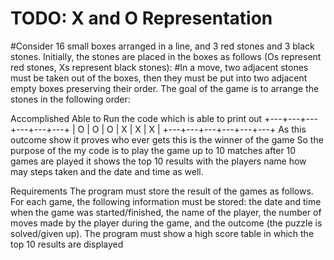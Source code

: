 # TODO: X and O Representation

#Consider 16 small boxes arranged in a line, and 3 red stones and 3 black stones. Initially, the stones are placed in the boxes as follows (Os represent red stones, Xs represent black stones):
#In a move, two adjacent stones must be taken out of the boxes, then they must be put into two adjacent empty boxes preserving their order. The goal of the game is to arrange the stones in the following order:


Accomplished 
Able to Run the code which is able to print out 
+---+---+---+---+---+---+
| O | O | O | X | X | X |
+---+---+---+---+---+---+
As this outcome show it proves who ever gets this is the winner of the game
So the purpose of the my code is to play the game up to 10 matches after 10 games are played it shows the top 10 results with the players name how may steps taken and the date and time as well.


Requirements
The program must store the result of the games as follows.
For each game, the following information must be stored: the date and time when the game was started/finished, the name of the player, the number of moves made by the player during the game, and the outcome (the puzzle is solved/given up). The program must show a high score table in which the top 10 results are displayed

